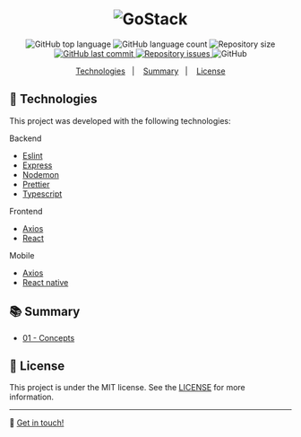 <h1 align="center">
    <img alt="GoStack" src="https://camo.githubusercontent.com/d25397e9df01fe7882dcc1cbc96bdf052ffd7d0c/68747470733a2f2f73746f726167652e676f6f676c65617069732e636f6d2f676f6c64656e2d77696e642f626f6f7463616d702d676f737461636b2f6865616465722d6465736166696f732e706e67" />
</h1>

<p align="center">
  <img alt="GitHub top language" src="https://img.shields.io/github/languages/top/melquisedecfelipe/gostack.svg">

  <img alt="GitHub language count" src="https://img.shields.io/github/languages/count/melquisedecfelipe/gostack.svg">

  <img alt="Repository size" src="https://img.shields.io/github/repo-size/melquisedecfelipe/gostack.svg">

  <a href="https://github.com/melquisedecfelipe/gostack/commits/master">
    <img alt="GitHub last commit" src="https://img.shields.io/github/last-commit/melquisedecfelipe/gostack.svg">
  </a>

  <a href="https://github.com/melquisedecfelipe/gostack/issues">
    <img alt="Repository issues" src="https://img.shields.io/github/issues/melquisedecfelipe/gostack.svg">
  </a>

  <img alt="GitHub" src="https://img.shields.io/github/license/melquisedecfelipe/gostack.svg">
</p>

<p align="center">
  <a href="#rocket-technologies">Technologies</a>&nbsp;&nbsp;&nbsp;|&nbsp;&nbsp;&nbsp;
  <a href="#books-summary">Summary</a>&nbsp;&nbsp;&nbsp;|&nbsp;&nbsp;&nbsp;
  <a href="#memo-license">License</a>
</p>

## :rocket: Technologies

This project was developed with the following technologies:

Backend

- [Eslint](https://eslint.org/)
- [Express](https://expressjs.com/)
- [Nodemon](https://nodemon.io/)
- [Prettier](https://prettier.io/)
- [Typescript](https://www.typescriptlang.org/)

Frontend

- [Axios](https://github.com/axios/axios)
- [React](https://reactjs.org/)

Mobile

- [Axios](https://github.com/axios/axios)
- [React native](https://facebook.github.io/react-native/)

## :books: Summary

- [01 - Concepts](https://github.com/melquisedecfelipe/gostack/tree/master/concepts)

## :memo: License

This project is under the MIT license. See the [LICENSE](https://github.com/melquisedecfelipe/gostack/blob/master/LICENSE) for more information.

---

:wave: [Get in touch!](https://www.linkedin.com/in/melquisedecfelipe/)
